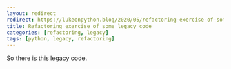 ```yaml
---
layout: redirect
redirect: https://lukeonpython.blog/2020/05/refactoring-exercise-of-some-legacy-code/
title: Refactoring exercise of some legacy code
categories: [refactoring, legacy]
tags: [python, legacy, refactoring]
---
```


So there is this legacy code.
